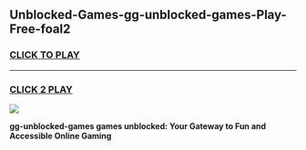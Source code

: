 
## Unblocked-Games-gg-unblocked-games-Play-Free-foal2
<h3>
<a href="https://premium76.site?title=gg-unblocked-games&ref=10A">CLICK TO PLAY</a></h3>
<hr>

<h3>
<a href="https://premium76.site?title=gg-unblocked-games&ref=10A">CLICK 2 PLAY</a>
  
</h3>

<a href="https://premium76.site?title=gg-unblocked-games&ref=10A"><img src="https://clearcache.store/games.png"></a>


**gg-unblocked-games games unblocked: Your Gateway to Fun and Accessible Online Gaming**

